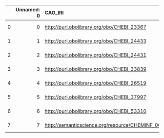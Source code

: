 |    |   Unnamed: 0 | CAO_IRI                                            | CAO_DESC                                                                                     | MOP_IRI                                    | MOP_DESC                                              |
|---:|-------------:|:---------------------------------------------------|:---------------------------------------------------------------------------------------------|:-------------------------------------------|:------------------------------------------------------|
|  0 |            0 | http://purl.obolibrary.org/obo/CHEBI_23367         | {'iri': 'http://purl.obolibrary.org/obo/CHEBI_23367'}                                        | http://purl.obolibrary.org/obo/CHEBI_23367 | {'iri': 'http://purl.obolibrary.org/obo/CHEBI_23367'} |
|  1 |            1 | http://purl.obolibrary.org/obo/CHEBI_24433         | {'iri': 'http://purl.obolibrary.org/obo/CHEBI_24433'}                                        | http://purl.obolibrary.org/obo/CHEBI_24433 | {'iri': 'http://purl.obolibrary.org/obo/CHEBI_24433'} |
|  2 |            2 | http://purl.obolibrary.org/obo/CHEBI_24431         | {'iri': 'http://purl.obolibrary.org/obo/CHEBI_24431'}                                        | http://purl.obolibrary.org/obo/CHEBI_24431 | {'iri': 'http://purl.obolibrary.org/obo/CHEBI_24431'} |
|  3 |            3 | http://purl.obolibrary.org/obo/CHEBI_33839         | {'iri': 'http://purl.obolibrary.org/obo/CHEBI_33839'}                                        | http://purl.obolibrary.org/obo/CHEBI_33839 | {'iri': 'http://purl.obolibrary.org/obo/CHEBI_33839'} |
|  4 |            4 | http://purl.obolibrary.org/obo/CHEBI_26519         | {'iri': 'http://purl.obolibrary.org/obo/CHEBI_26519'}                                        | http://purl.obolibrary.org/obo/CHEBI_26519 | {'iri': 'http://purl.obolibrary.org/obo/CHEBI_26519'} |
|  5 |            5 | http://purl.obolibrary.org/obo/CHEBI_37997         | {'iri': 'http://purl.obolibrary.org/obo/CHEBI_37997'}                                        | http://purl.obolibrary.org/obo/CHEBI_37997 | {'iri': 'http://purl.obolibrary.org/obo/CHEBI_37997'} |
|  6 |            6 | http://purl.obolibrary.org/obo/CHEBI_53310         | {'iri': 'http://purl.obolibrary.org/obo/CHEBI_53310'}                                        | http://purl.obolibrary.org/obo/CHEBI_53310 | {'iri': 'http://purl.obolibrary.org/obo/CHEBI_53310'} |
|  7 |            7 | http://semanticscience.org/resource/CHEMINF_000068 | {'label': 'functional group', 'prefLabel': None, 'altLabel': None, 'name': 'CHEMINF_000068'} | http://purl.obolibrary.org/obo/CHEBI_24433 | {'label': 'functional group'}                         |